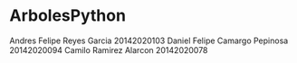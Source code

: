 # ArbolesPython
Andres Felipe Reyes Garcia 20142020103 Daniel Felipe Camargo Pepinosa 20142020094 Camilo Ramirez Alarcon 20142020078
